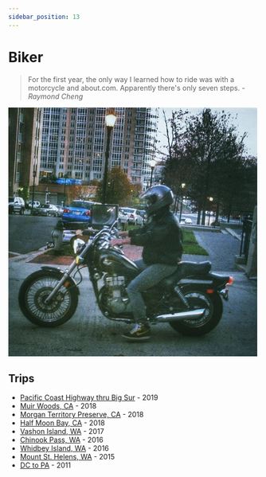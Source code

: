```yaml
---
sidebar_position: 13
---
```


# Biker

> For the first year, the only way I learned how to ride was with a motorcycle and about.com. Apparently there's only seven steps. *- Raymond Cheng*

![biker](/img/pic/bike.jpg)

## Trips

- [Pacific Coast Highway thru Big Sur](https://www.google.com/maps/dir/San+Francisco,+CA/San+Mateo,+CA/Half+Moon+Bay,+CA/Santa+Cruz,+CA/Monterey,+CA/Big+Sur,+CA/Morro+Bay,+CA/San+Luis+Obispo,+CA/Gorda,+CA/San+Francisco,+CA/@36.5235286,-122.6681435,8z/data=!3m1!4b1!4m62!4m61!1m5!1m1!1s0x80859a6d00690021:0x4a501367f076adff!2m2!1d-122.4194155!2d37.7749295!1m5!1m1!1s0x808f9e60efa95545:0xfd8efcf42dcc1ba7!2m2!1d-122.3255254!2d37.5629917!1m5!1m1!1s0x808f0ba50a19cb0b:0x5efd9cc835e79b54!2m2!1d-122.4285862!2d37.4635519!1m5!1m1!1s0x808e441b7c36d549:0x52ca104b2ad7f985!2m2!1d-122.0307963!2d36.9741171!1m5!1m1!1s0x808de45270b5fb91:0xee484909d84a3d5e!2m2!1d-121.8946761!2d36.6002378!1m5!1m1!1s0x808de8a7780e4d77:0x37e8d859caefac61!2m2!1d-121.856261!2d36.3614749!1m5!1m1!1s0x80ece10bb9b5aa93:0xaa1be219c181970c!2m2!1d-120.8499924!2d35.3659445!1m5!1m1!1s0x80ece6be7b6cc227:0xbc0290c2ceef0f46!2m2!1d-120.6596156!2d35.2827524!1m5!1m1!1s0x809299b60152b7f7:0x40cf171e43ff31c!2m2!1d-121.4459342!2d35.8765304!1m5!1m1!1s0x80859a6d00690021:0x4a501367f076adff!2m2!1d-122.4194155!2d37.7749295!3e0) - 2019
- [Muir Woods, CA](https://www.google.com/maps/dir/Golden+Gate+Park,+San+Francisco,+CA/Muir+Woods+Visitor+Center,+Muir+Woods+Road,+Mill+Valley,+CA/Berkeley,+CA/@37.8497676,-122.4844992,12z/data=!4m20!4m19!1m5!1m1!1s0x808587726045f763:0x71be8b68ef3ba730!2m2!1d-122.4862138!2d37.7694208!1m5!1m1!1s0x8085903936e29ad5:0xe31e5d81fcb8ae37!2m2!1d-122.5724979!2d37.8928503!1m5!1m1!1s0x808579363a8549d3:0x94ea1595a675e993!2m2!1d-122.272747!2d37.8715926!3e0) - 2018
- [Morgan Territory Preserve, CA](https://www.google.com/maps/dir/Downtown+Berkeley+Station,+2160+Shattuck+Ave,+Berkeley,+CA+94704/Indian+Rock+Park,+Indian+Rock+Avenue,+Berkeley,+CA/Shasta+Rd,+Berkeley,+CA+94708/Walnut+Creek,+CA/Morgan+Territory+Regional+Preserve,+Morgan+Territory+Road,+Livermore,+CA/Livermore,+CA/Downtown+Berkeley+Station,+Shattuck+Avenue,+Berkeley,+CA/@37.8310164,-122.2967065,10z/data=!4m44!4m43!1m5!1m1!1s0x80857e9dcbbcfba7:0xad74c1e4918cbdb6!2m2!1d-122.2681472!2d37.8700973!1m5!1m1!1s0x80857eacc1bbc201:0x308dc96761a71463!2m2!1d-122.272961!2d37.8922104!1m5!1m1!1s0x80857c104286aeb5:0xe0e09c72c6c46262!2m2!1d-122.2527514!2d37.8883443!1m5!1m1!1s0x808ff474197ba5f3:0xe06e49972003c36c!2m2!1d-122.0651819!2d37.9100783!1m5!1m1!1s0x808ff07b843ba04f:0xfeffe162d7c2dd01!2m2!1d-121.8146522!2d37.8347879!1m5!1m1!1s0x808fe586385a2071:0x98d32231cb6bd871!2m2!1d-121.7680088!2d37.6818745!1m5!1m1!1s0x80857e9dcbbcfba7:0xad74c1e4918cbdb6!2m2!1d-122.2681472!2d37.8700973!3e0) - 2018
- [Half Moon Bay, CA](https://www.google.com/maps/dir/Berkeley,+CA/The+Ritz-Carlton+Spa,+Half+Moon+Bay,+1+Miramontes+Point+Rd,+Half+Moon+Bay,+CA+94019/Berkeley,+CA/@37.6832464,-122.5302497,10.75z/data=!4m20!4m19!1m5!1m1!1s0x808579363a8549d3:0x94ea1595a675e993!2m2!1d-122.272747!2d37.8715926!1m5!1m1!1s0x808f0b6386560feb:0xf74d980da60e4818!2m2!1d-122.4412633!2d37.4339383!1m5!1m1!1s0x808579363a8549d3:0x94ea1595a675e993!2m2!1d-122.272747!2d37.8715926!3e0) - 2018
- [Vashon Island, WA](https://www.google.com/maps/dir/Seattle,+WA/47.4399651,-122.4496035/47.4216753,-122.4372009/47.3979374,-122.3944952/47.3888989,-122.378925/47.3712516,-122.4230785/47.3891379,-122.448515/47.3593841,-122.5033035/47.437835,-122.5122623/47.6566445,-122.3054076/@47.4116277,-122.484051,12z/data=!4m32!4m31!1m5!1m1!1s0x5490102c93e83355:0x102565466944d59a!2m2!1d-122.3320708!2d47.6062095!1m0!1m0!1m0!1m0!1m0!1m0!1m0!1m15!3m4!1m2!1d-122.4923828!2d47.4698631!3s0x54904f5671a9b5c3:0xc7d6a675e2781777!3m4!1m2!1d-122.4168048!2d47.5739038!3s0x54904091b6a9fe9d:0xb7de02283a13c8a4!3m4!1m2!1d-122.3923319!2d47.5911561!3s0x5490407738becd2f:0x69fc716b89e62b89!1m0!3e0) - 2017
- [Chinook Pass, WA](https://www.google.com/maps/dir/Seattle,+WA/Enumclaw,+WA/Naches,+WA/Bellevue,+WA/@47.1079173,-121.2688238,9z/data=!4m41!4m40!1m10!1m1!1s0x5490102c93e83355:0x102565466944d59a!2m2!1d-122.3320708!2d47.6062095!3m4!1m2!1d-122.083427!2d47.4611358!3s0x549066e52c67ad41:0x9037cfa130f471b2!1m5!1m1!1s0x5490f200a5429a7f:0x548c7379da19426f!2m2!1d-121.9915003!2d47.2042681!1m15!1m1!1s0x54975ffe1ec05ed3:0x72449f153986110!2m2!1d-120.699516!2d46.730958!3m4!1m2!1d-120.5304225!2d46.6430421!3s0x5499d8501f60a5c5:0x6f88807bb2f33faa!3m4!1m2!1d-120.4532765!2d46.7811128!3s0x5499c2c98cb3ce93:0x39c19498cd2f9ede!1m5!1m1!1s0x54906bcfa3a66041:0xbacf5482ead00765!2m2!1d-122.2006786!2d47.610377!3e0) - 2016
- [Whidbey Island, WA](https://www.google.com/maps/dir/University+of+Washington,+Seattle,+WA/48.2193257,-122.6861477/Seattle,+WA/@48.0382667,-123.0173331,9z/am=t/data=!3m1!4b1!4m35!4m34!1m15!1m1!1s0x549014929d8535eb:0x6b742c7901b82ba3!2m2!1d-122.3035199!2d47.6553351!3m4!1m2!1d-122.2777257!2d47.6990289!3s0x549013c0ca29bb4b:0xf5240cafe67a85f3!3m4!1m2!1d-122.303627!2d47.770671!3s0x549010475adb702b:0x4c26e0ee4a03c23b!1m10!3m4!1m2!1d-122.6556552!2d48.1637649!3s0x548ff3bd2f3788b7:0x538a67e9fb3c33ca!3m4!1m2!1d-122.5890038!2d48.0465693!3s0x548ffabc80eca305:0xf500a769d1dc3a1a!1m5!1m1!1s0x5490102c93e83355:0x102565466944d59a!2m2!1d-122.3320708!2d47.6062095!3e0) - 2016
- [Mount St. Helens, WA](https://www.google.com/maps/dir/Seattle,+WA/Mt+St+Helens,+Washington+98616/@46.4463913,-123.52678,8z/am=t/data=!4m14!4m13!1m5!1m1!1s0x5490102c93e83355:0x102565466944d59a!2m2!1d-122.3320708!2d47.6062095!1m5!1m1!1s0x54969956568a2691:0x69ddb4f4b6cf94c7!2m2!1d-122.1955509!2d46.1914006!5i1) - 2015
- [DC to PA](https://www.google.com/maps/dir/Washington,+D.C./Scranton,+PA/@40.14607,-77.0322572,8z/data=!4m13!4m12!1m5!1m1!1s0x89b7c6de5af6e45b:0xd6e28ec00254a198!2m2!1d-77.0334179!2d38.9059849!1m5!1m1!1s0x89c4d93a77484bbb:0xfff27920ab9bfae8!2m2!1d-75.6624122!2d41.408969?entry=ttu) - 2011

